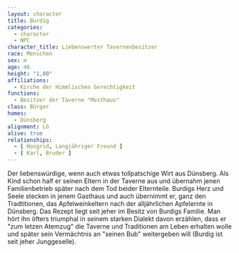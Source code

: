 ```yaml
---
layout: character
title: Burdig
categories:
  - character
  - NPC
character_title: Liebenswerter Tavernenbesitzer
race: Menschen
sex: m
age: 46
height: "1,80"
affiliations:
  - Kirche der Himmlischen Gerechtigkeit
functions:
  - Besitzer der Taverne "Mosthaus"
class: Bürger
homes:
  - Dünsberg
alignment: LG
alive: true
relationships:
  - [ Hosgrid, Langjähriger Freund ]
  - [ Karl, Bruder ]
---
```


Der liebenswürdige, wenn auch etwas tollpatschige Wirt aus Dünsberg. Als Kind schon half er seinen Eltern in der Taverne
aus und übernahm jenen Familienbetrieb später nach dem Tod beider Elternteile. Burdigs Herz und Seele stecken in jenem
Gasthaus und auch übernimmt er, ganz den Tradtitionen, das Apfelweinkeltern nach der alljährlichen Apfelernte in
Dünsberg. Das Rezept liegt seit jeher im Besitz von Burdigs Familie. Man hört ihn öfters triumphal in seinem starken
Dialekt davon erzählen, dass er "zum letzen Atemzug" die Taverne und Traditionen am Leben erhalten wolle und später sein
Vermächtnis an "seinen Bub" weitergeben will (Burdig ist seit jeher Junggeselle).